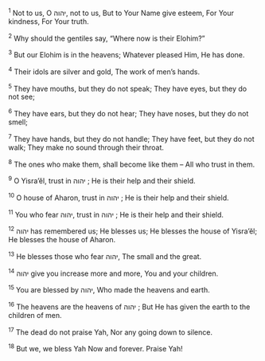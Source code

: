<sup>1</sup> Not to us, O יהוה, not to us, But to Your Name give esteem, For Your kindness, For Your truth.

<sup>2</sup> Why should the gentiles say, “Where now is their Elohim?”

<sup>3</sup> But our Elohim is in the heavens; Whatever pleased Him, He has done.

<sup>4</sup> Their idols are silver and gold, The work of men’s hands.

<sup>5</sup> They have mouths, but they do not speak; They have eyes, but they do not see;

<sup>6</sup> They have ears, but they do not hear; They have noses, but they do not smell;

<sup>7</sup> They have hands, but they do not handle; They have feet, but they do not walk; They make no sound through their throat.

<sup>8</sup> The ones who make them, shall become like them – All who trust in them.

<sup>9</sup> O Yisra’ĕl, trust in יהוה ; He is their help and their shield.

<sup>10</sup> O house of Aharon, trust in יהוה ; He is their help and their shield.

<sup>11</sup> You who fear יהוה, trust in יהוה ; He is their help and their shield.

<sup>12</sup> יהוה has remembered us; He blesses us; He blesses the house of Yisra’ĕl; He blesses the house of Aharon.

<sup>13</sup> He blesses those who fear יהוה, The small and the great.

<sup>14</sup> יהוה give you increase more and more, You and your children.

<sup>15</sup> You are blessed by יהוה, Who made the heavens and earth.

<sup>16</sup> The heavens are the heavens of יהוה ; But He has given the earth to the children of men.

<sup>17</sup> The dead do not praise Yah, Nor any going down to silence.

<sup>18</sup> But we, we bless Yah Now and forever. Praise Yah!

